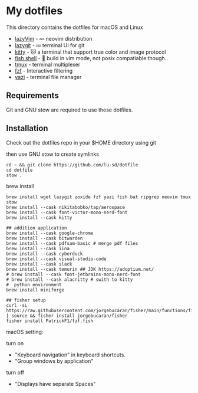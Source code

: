 # My dotfiles

This directory contains the dotfiles for macOS and Linux

- [lazyVim](https://www.lazyvim.org/) - 💤 neovim distribution 
- [lazygit](https://github.com/jesseduffield/lazygit) -  💤 terminal UI for git 
- [kitty](https://github.com/kovidgoyal/kitty) - 🐱 a terminal that support true color and image protocol
- [fish shell](https://fishshell.com/) - 🐠 build in vim mode, not posix compatiable though..
- [tmux](https://github.com/tmux/tmux) - terminal multiplexer
- [fzf](https://github.com/PatrickF1/fzf.fish) - Interactive filtering
- [yazi](https://github.com/sxyazi/yazi) - terminal file manager

## Requirements

Git and GNU stow are required to use these dotfiles.

## Installation

Check out the dotfiles repo in your $HOME directory using git


then use GNU stow to create symlinks

```
cd ~ && git clone https://github.com/lu-sd/dotfile 
cd dotfile
stow .
```

brew install

```
brew install wget lazygit zoxide fzf yazi fish bat ripgrep neovim tmux stow
brew install --cask nikitabobko/tap/aerospace
brew install --cask font-victor-mono-nerd-font
brew install --cask kitty

## addition application
brew install --cask google-chrome
brew install --cask bitwarden
brew install --cask pdfsam-basic # merge pdf files
brew install --cask iina
brew install --cask cyberduck
brew install --cask visual-studio-code
brew install --cask slack
brew install --cask temurin ## JDK https://adoptium.net/
# brew install --cask font-jetbrains-mono-nerd-font
# brew install --cask alacritty # swith to kitty
#  python environment
brew install miniforge

## fisher setup
curl -sL https://raw.githubusercontent.com/jorgebucaran/fisher/main/functions/fisher.fish | source && fisher install jorgebucaran/fisher
fisher install PatrickF1/fzf.fish
```

macOS setting:

turn on
- "Keyboard navigation" in keyboard shortcuts.
- "Group windows by application"

turn off
- "Displays have separate Spaces"
